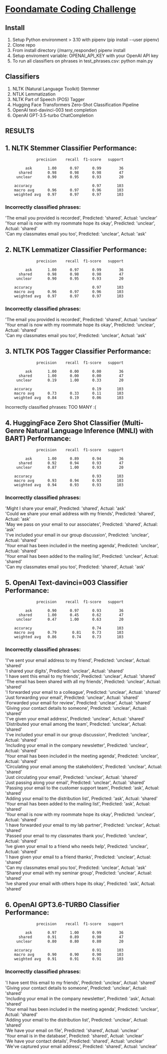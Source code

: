 # [Foondamate Coding Challenge](https://careers.foondamate.com/machine-learning-engineer-remote/foondamate-ml-engineer-coding-challenge-001)

## Install

1. Setup Python environment > 3.10 with pipenv (pip install --user pipenv)
2. Clone repo
3. From install directory (/marry_responder) pipenv install
4. Setup enviroment variable: OPENAI_API_KEY with your OpenAI API key
5. To run all classifiers on phrases in test_phrases.csv: python main.py

## Classifiers

1. NLTK (Natural Language Toolkit) Stemmer
2. NTLK Lemmatization
3. NLTK Part of Speech (POS) Tagger
4. Hugging Face Transformers Zero-Shot Classification Pipeline
5. OpenAI text-davinci-003 text completion
6. OpenAI GPT-3.5-turbo ChatCompletion

## RESULTS

## 1. NLTK Stemmer Classifier Performance:

```
              precision    recall  f1-score   support

         ask       1.00      0.97      0.99        36
      shared       0.98      0.98      0.98        47
     unclear       0.90      0.95      0.93        20

    accuracy                           0.97       103
    macro avg      0.96      0.97      0.96       103
    weighted avg   0.97      0.97      0.97       103
```

### Incorrectly classified phrases:

'The email you provided is recorded', Predicted: 'shared', Actual: 'unclear'  
 'Your email is now with my roommate hope its okay', Predicted: 'unclear', Actual: 'shared'  
 'Can my classmates email you too', Predicted: 'unclear', Actual: 'ask'

## 2. NLTK Lemmatizer Classifier Performance:

```
              precision    recall  f1-score   support

         ask       1.00      0.97      0.99        36
      shared       0.98      0.98      0.98        47
     unclear       0.90      0.95      0.93        20

    accuracy                           0.97       103
    macro avg      0.96      0.97      0.96       103
    weighted avg   0.97      0.97      0.97       103
```

### Incorrectly classified phrases:

'The email you provided is recorded', Predicted: 'shared', Actual: 'unclear'  
 'Your email is now with my roommate hope its okay', Predicted: 'unclear', Actual: 'shared'  
 'Can my classmates email you too', Predicted: 'unclear', Actual: 'ask'

## 3. NTLTK POS Tagger Classifier Performance:

```
              precision    recall  f1-score   support

         ask       1.00      0.00      0.00        36
      shared       1.00      0.00      0.00        47
     unclear       0.19      1.00      0.33        20

    accuracy                           0.19       103
    macro avg      0.73      0.33      0.11       103
    weighted avg   0.84      0.19      0.06       103
```

Incorrectly classified phrases:
TOO MANY :(

## 4. HuggingFace Zero Shot Classifier (Multi-Genre Natural Language Inference (MNLI) with BART) Performance:

```
              precision    recall  f1-score   support

         ask       1.00      0.89      0.94        36
      shared       0.92      0.94      0.93        47
     unclear       0.87      1.00      0.93        20

    accuracy                           0.93       103
    macro avg      0.93      0.94      0.93       103
    weighted avg   0.94      0.93      0.93       103
```

### Incorrectly classified phrases:

'Might I share your email', Predicted: 'shared', Actual: 'ask'  
 'Could we share your email address with my friends', Predicted: 'shared', Actual: 'ask'  
 'May we pass on your email to our associates', Predicted: 'shared', Actual: 'ask'  
 'I've included your email in our group discussion', Predicted: 'unclear', Actual: 'shared'  
 'Your email has been included in the meeting agenda', Predicted: 'unclear', Actual: 'shared'  
 'Your email has been added to the mailing list', Predicted: 'unclear', Actual: 'shared'  
 'Can my classmates email you too', Predicted: 'shared', Actual: 'ask'

## 5. OpenAI Text-davinci=003 Classifier Performance:

```
              precision    recall  f1-score   support

         ask       0.90      0.97      0.93        36
      shared       1.00      0.45      0.62        47
     unclear       0.47      1.00      0.63        20

    accuracy                           0.74       103
    macro avg      0.79       0.81     0.73       103
    weighted avg   0.86       0.74     0.73       103
```

### Incorrectly classified phrases:

'I've sent your email address to my friend', Predicted: 'unclear', Actual: 'shared'  
 'I shared your digits', Predicted: 'unclear', Actual: 'shared'  
 'I have sent this email to my friends', Predicted: 'unclear', Actual: 'shared'  
 'The email has been shared with all my friends', Predicted: 'unclear', Actual: 'shared'  
 'I forwarded your email to a colleague', Predicted: 'unclear', Actual: 'shared'  
 'Just forwarding your email', Predicted: 'unclear', Actual: 'shared'  
 'Forwarded your email for review', Predicted: 'unclear', Actual: 'shared'  
 'Giving your contact details to someone', Predicted: 'unclear', Actual: 'shared'  
 'I've given your email address', Predicted: 'unclear', Actual: 'shared'  
 'Distributed your email among the team', Predicted: 'unclear', Actual: 'shared'  
 'I've included your email in our group discussion', Predicted: 'unclear', Actual: 'shared'  
 'Including your email in the company newsletter', Predicted: 'unclear', Actual: 'shared'  
 'Your email has been included in the meeting agenda', Predicted: 'unclear', Actual: 'shared'  
 'Circulating your email among the stakeholders', Predicted: 'unclear', Actual: 'shared'  
 'Just circulating your email', Predicted: 'unclear', Actual: 'shared'  
 'Just passing along your email', Predicted: 'unclear', Actual: 'shared'  
 'Passing your email to the customer support team', Predicted: 'ask', Actual: 'shared'  
 'Adding your email to the distribution list', Predicted: 'ask', Actual: 'shared'  
 'Your email has been added to the mailing list', Predicted: 'ask', Actual: 'shared'  
 'Your email is now with my roommate hope its okay', Predicted: 'unclear', Actual: 'shared'  
 'I have forwarded your email to my lab partner', Predicted: 'unclear', Actual: 'shared'  
 'Passed your email to my classmates thank you', Predicted: 'unclear', Actual: 'shared'  
 'Ive given your email to a friend who needs help', Predicted: 'unclear', Actual: 'shared'  
 'I have given your email to a friend thanks', Predicted: 'unclear', Actual: 'shared'  
 'Can my classmates email you too', Predicted: 'unclear', Actual: 'ask'  
 'Shared your email with my seminar group', Predicted: 'unclear', Actual: 'shared'  
 'Ive shared your email with others hope its okay', Predicted: 'ask', Actual: 'shared'

## 6. OpenAI GPT3.6-TURBO Classifier Performance:

```
              precision    recall  f1-score   support

         ask       0.97      1.00      0.99        36
      shared       0.91      0.89      0.90        47
     unclear       0.80      0.80      0.80        20

    accuracy                           0.91       103
    macro avg      0.90      0.90      0.90       103
    weighted avg   0.91      0.91      0.91       103
```

### Incorrectly classified phrases:

'I have sent this email to my friends', Predicted: 'unclear', Actual: 'shared'  
 'Giving your contact details to someone', Predicted: 'unclear', Actual: 'shared'  
 'Including your email in the company newsletter', Predicted: 'ask', Actual: 'shared'  
 'Your email has been included in the meeting agenda', Predicted: 'unclear', Actual: 'shared'  
 'Adding your email to the distribution list', Predicted: 'unclear', Actual: 'shared'  
 'We have your email on file', Predicted: 'shared', Actual: 'unclear'  
 'Your email is in the database', Predicted: 'shared', Actual: 'unclear'  
 'We have your contact details', Predicted: 'shared', Actual: 'unclear'  
 'We've captured your email address', Predicted: 'shared', Actual: 'unclear'
